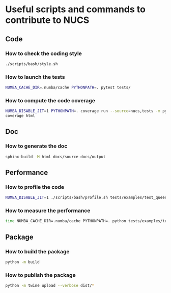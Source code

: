 # Useful scripts and commands to contribute to NUCS

## Code
### How to check the coding style
```bash
./scripts/bash/style.sh    
```

### How to launch the tests
```bash
NUMBA_CACHE_DIR=.numba/cache PYTHONPATH=. pytest tests/
```

### How to compute the code coverage
```bash
NUMBA_DISABLE_JIT=1 PYTHONPATH=. coverage run --source=nucs,tests -m pytest tests
coverage html
```

## Doc
### How to generate the doc
```bash
sphinx-build -M html docs/source docs/output
```

## Performance
### How to profile the code
```bash
NUMBA_DISABLE_JIT=1 ./scripts/bash/profile.sh tests/examples/test_queens.py | more
```

### How to measure the performance
```bash
time NUMBA_CACHE_DIR=.numba/cache PYTHONPATH=. python tests/examples/test_queens.py -n 12
```

## Package
### How to build the package
```bash
python -m build
```

### How to publish the package
```bash
python -m twine upload --verbose dist/*
```

